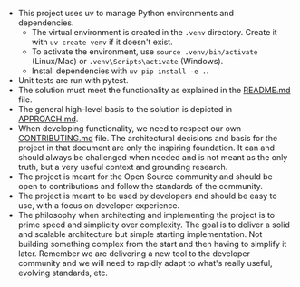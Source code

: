 - This project uses uv to manage Python environments and dependencies.
    - The virtual environment is created in the `.venv` directory. Create it with `uv create venv` if it doesn't exist.
    - To activate the environment, use `source .venv/bin/activate` (Linux/Mac) or `.venv\Scripts\activate` (Windows).
    - Install dependencies with `uv pip install -e .`.
- Unit tests are run with pytest.
- The solution must meet the functionality as explained in the [README.md](README.md) file.
- The general high-level basis to the solution is depicted in [APPROACH.md](../../APPROACH.md). 
- When developing functionality, we need to respect our own [CONTRIBUTING.md](../../CONTRIBUTING.md) file.
The architectural decisions and basis for the project in that document are only the inspiring foundation. It can and should always be challenged when needed and is not meant as the only truth, but a very useful context and grounding research.
- The project is meant for the Open Source community and should be open to contributions and follow the standards of the community.
- The project is meant to be used by developers and should be easy to use, with a focus on developer experience.
- The philosophy when architecting and implementing the project is to prime speed and simplicity over complexity. The goal is to deliver a solid and scalable architecture but simple starting implementation. Not building something complex from the start and then having to simplify it later. Remember we are delivering a new tool to the developer community and we will need to rapidly adapt to what's really useful, evolving standards, etc. 